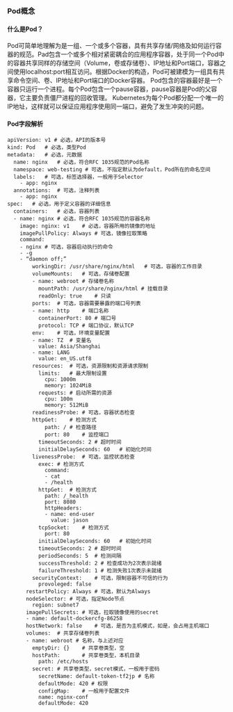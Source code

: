 ### Pod概念

#### 什么是Pod？
Pod可简单地理解为是一组、一个或多个容器，具有共享存储/网络及如何运行容器的规范。Pad包含一个或多个相对紧密耦合的应用程序容器，处于同一个Pod中的容器共享同样的存储空间（Volume，卷或存储卷）、IP地址和Port端口，容器之间使用localhost:port相互访问。根据Docker的构造，Pod可被建模为一组具有共享命令空间、卷、IP地址和Port端口的Docker容器。
Pod包含的容器最好是一个容器只运行一个进程。每个Pod包含一个pause容器，pause容器是Pod的父容器，它主要负责僵尸进程的回收管理。
Kubernetes为每个Pod都分配一个唯一的IP地址，这样就可以保证应用程序使用同一端口，避免了发生冲突的问题。


#### Pod字段解析
````
apiVersion: v1 # 必选，API的版本号
kind: Pod	# 必选，类型Pod
metadata:	# 必选，元数据
  name: nginx	# 必选，符合RFC 1035规范的Pod名称
  namespace: web-testing # 可选，不指定默认为default，Pod所在的命名空间
  labels:	# 可选，标签选择器，一般用于Selector
    - app: nginx
  annotations:	# 可选，注释列表
    - app: nginx
spec:	# 必选，用于定义容器的详细信息
  containers:	# 必选，容器列表
  - name: nginx	# 必选，符合RFC 1035规范的容器名称
    image: nginx: v1	# 必选，容器所用的镜像的地址
    imagePullPolicy: Always	# 可选，镜像拉取策略
	command: 
	- nginx	# 可选，容器启动执行的命令
	- -g
	- “daemon off;”
		workingDir: /usr/share/nginx/html	# 可选，容器的工作目录
		volumeMounts:	# 可选，存储卷配置
		- name: webroot # 存储卷名称
		  mountPath: /usr/share/nginx/html # 挂载目录
		  readOnly: true	# 只读
		ports:	# 可选，容器需要暴露的端口号列表
		- name: http	# 端口名称
		  containerPort: 80	# 端口号
		  protocol: TCP	# 端口协议，默认TCP
		env:	# 可选，环境变量配置
		- name: TZ	# 变量名
		  value: Asia/Shanghai
		- name: LANG
		  value: en_US.utf8
		resources:	# 可选，资源限制和资源请求限制
		  limits:	# 最大限制设置
			cpu: 1000m
			memory: 1024MiB
		  requests:	# 启动所需的资源
			cpu: 100m
			memory: 512MiB
		readinessProbe:	# 可选，容器状态检查
		httpGet:	# 检测方式
			path: /	# 检查路径
			port: 80	# 监控端口
		  timeoutSeconds: 2	# 超时时间 
		  initialDelaySeconds: 60	# 初始化时间
		livenessProbe:	# 可选，监控状态检查
		  exec:	# 检测方式
			command: 
			- cat
			- /health
		  httpGet:	# 检测方式
			path: /_health
			port: 8080
			httpHeaders:
			- name: end-user
			  value: jason
		  tcpSocket:	# 检测方式
			port: 80
		  initialDelaySeconds: 60	# 初始化时间
		  timeoutSeconds: 2	# 超时时间
		  periodSeconds: 5	# 检测间隔
		  successThreshold: 2 # 检查成功为2次表示就绪
		  failureThreshold: 1 # 检测失败1次表示未就绪
		securityContext:	# 可选，限制容器不可信的行为
		  provoleged: false
	  restartPolicy: Always	# 可选，默认为Always
	  nodeSelector:	# 可选，指定Node节点
		region: subnet7
	  imagePullSecrets:	# 可选，拉取镜像使用的secret
	  - name: default-dockercfg-86258
	  hostNetwork: false	# 可选，是否为主机模式，如是，会占用主机端口
	  volumes:	# 共享存储卷列表
	  - name: webroot # 名称，与上述对应
		emptyDir: {}	# 共享卷类型，空
		hostPath:		# 共享卷类型，本机目录
		  path: /etc/hosts
		secret:	# 共享卷类型，secret模式，一般用于密码
		  secretName: default-token-tf2jp # 名称
		  defaultMode: 420 # 权限
		  configMap:	# 一般用于配置文件
		  name: nginx-conf
		  defaultMode: 420

````